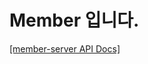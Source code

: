 # Member 입니다.

[[member-server API Docs]](https://heechul90.github.io/docs/api/jeeok-project/member/member-server-API-문서/index.html)
